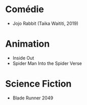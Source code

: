 # Comédie

- Jojo Rabbit (Taika Waititi, 2019)

# Animation

- Inside Out
- Spider Man Into the Spider Verse

# Science Fiction

- Blade Runner 2049
